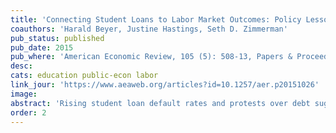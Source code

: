 ```yaml
---
title: 'Connecting Student Loans to Labor Market Outcomes: Policy Lessons from Chile'
coauthors: 'Harald Beyer, Justine Hastings, Seth D. Zimmerman'
pub_status: published
pub_date: 2015
pub_where: 'American Economic Review, 105 (5): 508-13, Papers & Proceedings'
desc:
cats: education public-econ labor
link_jour: 'https://www.aeaweb.org/articles?id=10.1257/aer.p20151026'
image:
abstract: 'Rising student loan default rates and protests over debt suggest that many students make college enrollment and financing choices they regret. Policymakers have considered tying the availability of federally subsidized loans at degree programs to financial outcomes for past students. This paper considers the implementation of such a policy in Chile. We describe how loan repayment varied by degree type at baseline, the design of the loan reform, and how earnings-based loan caps change availability of loans and incentives for students and higher education institutions. We discuss the challenges facing policymakers seeking to link loan availability to earnings outcomes.'
order: 2
---
```

